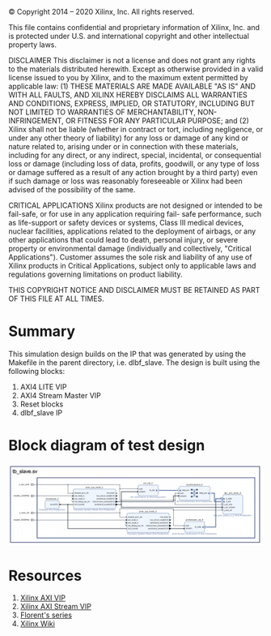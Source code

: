 © Copyright 2014 – 2020 Xilinx, Inc. All rights reserved. 

This file contains confidential and proprietary information of Xilinx, Inc. and is protected under U.S. and international copyright and other intellectual property laws.

DISCLAIMER
This disclaimer is not a license and does not grant any rights to the materials distributed herewith. Except as otherwise provided in a valid license issued to you by Xilinx, and to the maximum extent permitted by applicable law: (1) THESE MATERIALS ARE MADE AVAILABLE "AS IS" AND WITH ALL FAULTS, AND XILINX HEREBY DISCLAIMS ALL WARRANTIES AND CONDITIONS, EXPRESS, IMPLIED, OR STATUTORY, INCLUDING BUT NOT LIMITED TO WARRANTIES OF MERCHANTABILITY, NON- INFRINGEMENT, OR FITNESS FOR ANY PARTICULAR PURPOSE; and (2) Xilinx shall not be liable (whether in contract or tort, including negligence, or under any other theory of liability) for any loss or damage of any kind or nature related to, arising under or in connection with these materials, including for any direct, or any indirect, special, incidental, or consequential loss or damage (including loss of data, profits, goodwill, or any type of loss or damage suffered as a result of any action brought by a third party) even if such damage or loss was reasonably foreseeable or Xilinx had been advised of the possibility of the same.

CRITICAL APPLICATIONS
Xilinx products are not designed or intended to be fail-safe, or for use in any application requiring fail- safe performance, such as life-support or safety devices or systems, Class III medical devices, nuclear facilities, applications related to the deployment of airbags, or any other applications that could lead to death, personal injury, or severe property or environmental damage (individually and collectively, "Critical Applications"). Customer assumes the sole risk and liability of any use of Xilinx products in Critical Applications, subject only to applicable laws and regulations governing limitations on product liability.

THIS COPYRIGHT NOTICE AND DISCLAIMER MUST BE RETAINED AS PART OF THIS FILE AT ALL TIMES.

# Summary
This simulation design builds on the IP that was generated by using the Makefile in the parent directory, i.e. dlbf_slave. The design is built using the following blocks:
1. AXI4 LITE VIP
2. AXI4 Stream Master VIP
3. Reset blocks
4. dlbf_slave IP 

# Block diagram of test design
![Test Design](tb.png)

# Resources
1. [Xilinx AXI VIP](https://www.xilinx.com/products/intellectual-property/axi-vip.html)
2. [Xilinx AXI Stream VIP](https://www.xilinx.com/products/intellectual-property/axi-stream-vip.html)
3. [Florent's series](https://confluence.xilinx.com/display/~florentw/AXI+Basics+Series)
4. [Xilinx Wiki](https://xilinx-wiki.atlassian.net/wiki/spaces/A/pages/18842507/Using+the+AXI4+VIP+as+a+master+to+read+and+write+to+an+AXI4-Lite+slave+interface)

